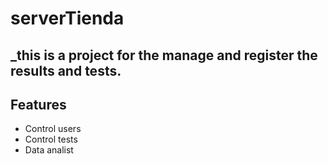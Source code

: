 # serverTienda

## _this is a project for the manage and register the results and tests.

## Features


- Control users
- Control tests
- Data analist
